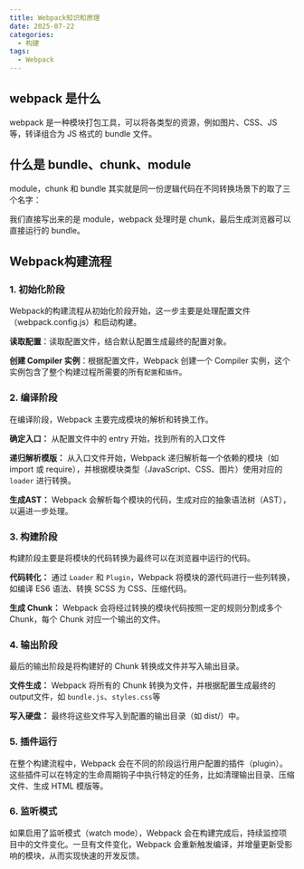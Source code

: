 ```yaml
---
title: Webpack知识和原理
date: 2025-07-22
categories:
  - 构建
tags:
  - Webpack
---
```


## webpack 是什么

webpack 是一种模块打包工具，可以将各类型的资源，例如图片、CSS、JS 等，转译组合为 JS 格式的 bundle 文件。

## 什么是 bundle、chunk、module

module，chunk 和 bundle 其实就是同一份逻辑代码在不同转换场景下的取了三个名字：

我们直接写出来的是 module，webpack 处理时是 chunk，最后生成浏览器可以直接运行的 bundle。

## Webpack构建流程

### 1. 初始化阶段

Webpack的构建流程从初始化阶段开始，这一步主要是处理配置文件（webpack.config.js）和启动构建。

**读取配置**：读取配置文件，结合默认配置生成最终的配置对象。

**创建 Compiler 实例**：根据配置文件，Webpack 创建一个 Compiler 实例，这个实例包含了整个构建过程所需要的所有`配置`和`插件`。

### 2. 编译阶段

在编译阶段，Webpack 主要完成模块的解析和转换工作。

**确定入口：** 从配置文件中的 entry 开始，找到所有的入口文件

**递归解析模版：** 从入口文件开始，Webpack 递归解析每一个依赖的模块（如import 或 require），并根据模块类型（JavaScript、CSS、图片）使用对应的 `loader` 进行转换。

**生成AST：** Webpack 会解析每个模块的代码，生成对应的抽象语法树（AST），以遍进一步处理。

### 3. 构建阶段

构建阶段主要是将模块的代码转换为最终可以在浏览器中运行的代码。

**代码转化：** 通过 `Loader` 和 `Plugin`，Webpack 将模块的源代码进行一些列转换，如编译 ES6 语法、转换 SCSS 为 CSS、压缩代码。

**生成 Chunk：** Webpack 会将经过转换的模块代码按照一定的规则分割成多个 Chunk，每个 Chunk 对应一个输出的文件。


### 4. 输出阶段

最后的输出阶段是将构建好的 Chunk 转换成文件并写入输出目录。

**文件生成：** Webpack 将所有的 Chunk 转换为文件，并根据配置生成最终的output文件，如 `bundle.js`、`styles.css`等

**写入硬盘：** 最终将这些文件写入到配置的输出目录（如 dist/）中。

### 5. 插件运行

在整个构建流程中，Webpack 会在不同的阶段运行用户配置的插件（plugin）。这些插件可以在特定的生命周期钩子中执行特定的任务，比如清理输出目录、压缩文件、生成 HTML 模版等。

### 6. 监听模式

如果启用了监听模式（watch mode），Webpack 会在构建完成后，持续监控项目中的文件变化。一旦有文件变化，Webpack 会重新触发编译，并增量更新受影响的模块，从而实现快速的开发反馈。
